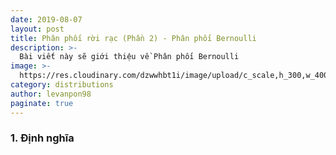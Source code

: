 ```yaml
---
date: 2019-08-07
layout: post
title: Phân phối rời rạc (Phần 2) - Phân phối Bernoulli
description: >-
  Bài viết này sẽ giới thiệu về Phân phối Bernoulli
image: >-
  https://res.cloudinary.com/dzwwhbt1i/image/upload/c_scale,h_300,w_400/v1569262338/poisson_kecvc9.png
category: distributions
author: levanpon98
paginate: true
---
```


### 1. Định nghĩa
